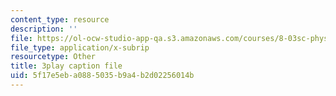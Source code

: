 ```yaml
---
content_type: resource
description: ''
file: https://ol-ocw-studio-app-qa.s3.amazonaws.com/courses/8-03sc-physics-iii-vibrations-and-waves-fall-2016/5f17e5eba0885035b9a4b2d02256014b_mqhO9GT8hD4.vtt
file_type: application/x-subrip
resourcetype: Other
title: 3play caption file
uid: 5f17e5eb-a088-5035-b9a4-b2d02256014b
---
```

